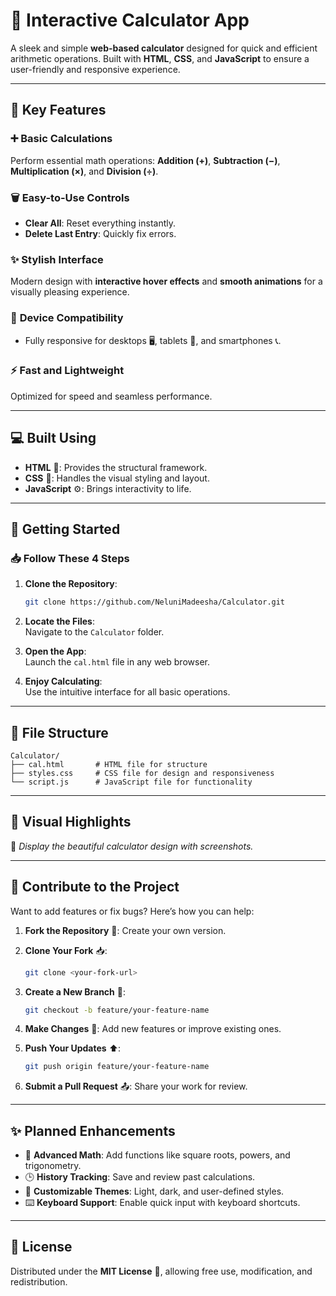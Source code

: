 # 🧮 **Interactive Calculator App**  

A sleek and simple **web-based calculator** designed for quick and efficient arithmetic operations. Built with **HTML**, **CSS**, and **JavaScript** to ensure a user-friendly and responsive experience.  

---

## **🎯 Key Features**  

### ➕ **Basic Calculations**  
Perform essential math operations: **Addition (+)**, **Subtraction (−)**, **Multiplication (×)**, and **Division (÷)**.  

### 🗑️ **Easy-to-Use Controls**  
- **Clear All**: Reset everything instantly.  
- **Delete Last Entry**: Quickly fix errors.  

### ✨ **Stylish Interface**  
Modern design with **interactive hover effects** and **smooth animations** for a visually pleasing experience.  

### 📱 **Device Compatibility**  
- Fully responsive for desktops 🖥️, tablets 📱, and smartphones 📞.  

### ⚡ **Fast and Lightweight**  
Optimized for speed and seamless performance.  

---

## **💻 Built Using**  

- **HTML** 🧱: Provides the structural framework.  
- **CSS** 🎨: Handles the visual styling and layout.  
- **JavaScript** ⚙️: Brings interactivity to life.  

---

## **🚀 Getting Started**  

### 📥 **Follow These 4 Steps**  

1. **Clone the Repository**:  
   ```bash
   git clone https://github.com/NeluniMadeesha/Calculator.git
   ```  

2. **Locate the Files**:  
   Navigate to the `Calculator` folder.  

3. **Open the App**:  
   Launch the `cal.html` file in any web browser.  

4. **Enjoy Calculating**:  
   Use the intuitive interface for all basic operations.  

---

## **📁 File Structure**  

```plaintext
Calculator/
├── cal.html       # HTML file for structure
├── styles.css     # CSS file for design and responsiveness
└── script.js      # JavaScript file for functionality
```  

---

## **📸 Visual Highlights**  

🎨 *Display the beautiful calculator design with screenshots.*  

---

## **🤝 Contribute to the Project**  

Want to add features or fix bugs? Here’s how you can help:  

1. **Fork the Repository** 🔀: Create your own version.  
2. **Clone Your Fork** 📥:  
   ```bash
   git clone <your-fork-url>
   ```  

3. **Create a New Branch** 🌱:  
   ```bash
   git checkout -b feature/your-feature-name
   ```  

4. **Make Changes** 🔧: Add new features or improve existing ones.  
5. **Push Your Updates** ⬆️:  
   ```bash
   git push origin feature/your-feature-name
   ```  

6. **Submit a Pull Request** 📤: Share your work for review.  

---

## **✨ Planned Enhancements**  

- 🧮 **Advanced Math**: Add functions like square roots, powers, and trigonometry.  
- 🕒 **History Tracking**: Save and review past calculations.  
- 🎨 **Customizable Themes**: Light, dark, and user-defined styles.  
- ⌨️ **Keyboard Support**: Enable quick input with keyboard shortcuts.  

---

## **📜 License**  

Distributed under the **MIT License** 📝, allowing free use, modification, and redistribution.
